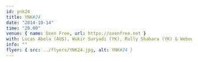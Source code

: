 ```yaml
---
id: ynk24
title: YNK#24
date: "2014-10-14"
time: "20.00"
venue: { name: Oxen Free, url: https://oxenfree.net }
with: Lucas Abela (AUS), Wukir Suryadi (YK), Rully Shabara (YK) & Webowo (YK)
info: ""
flyer: { src: ../flyers/YNK24.jpg, alt: YNK#24 }
---
```

